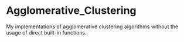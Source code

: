 # Agglomerative_Clustering
My implementations of agglomerative clustering algorithms without the usage of direct built-in functions.
